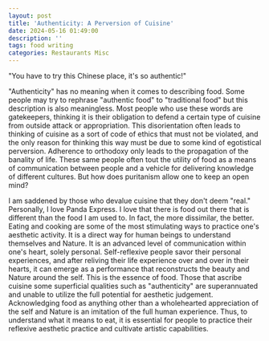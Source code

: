 ```yaml
---
layout: post
title: 'Authenticity: A Perversion of Cuisine'
date: 2024-05-16 01:49:00
description: ''
tags: food writing
categories: Restaurants Misc
---
```


"You have to try this Chinese place, it's so authentic!"
  
"Authenticity" has no meaning when it comes to describing food.
Some people may try to rephrase "authentic food" to "traditional food" but this description is also meaningless.
Most people who use these words are gatekeepers, thinking it is their obligation to defend a certain type of cuisine from outside attack or appropriation.
This disorientation often leads to thinking of cuisine as a sort of code of ethics that must not be violated, and the only reason for thinking this way must be due to some kind of egotistical perversion.
Adherence to orthodoxy only leads to the propagation of the banality of life.
These same people often tout the utility of food as a means of communication between people and a vehicle for delivering knowledge of different cultures.
But how does puritanism allow one to keep an open mind?  

I am saddened by those who devalue cuisine that they don't deem "real." Personally, I love Panda Express. I love that there is food out there that is different than the food I am used to. In fact, the more dissimilar, the better. 
Eating and cooking are some of the most stimulating ways to practice one's aesthetic activity. It is a direct way for human beings to understand themselves and Nature. 
It is an advanced level of communication within one's heart, solely personal. Self-reflexive people savor their personal experiences, and after reliving their life experience over and over in their hearts, it can emerge as a performance that reconstructs the beauty and Nature around the self. 
This is the essence of food. Those that ascribe cuisine some superficial qualities such as "authenticity" are superannuated and unable to utilize the full potential for aesthetic judgement. Acknowledging food as anything other than a wholehearted appreciation of the self and Nature is an imitation of the full human experience. Thus, to understand what it means to eat, it is essential for people to practice their reflexive aesthetic practice and cultivate artistic capabilities.

